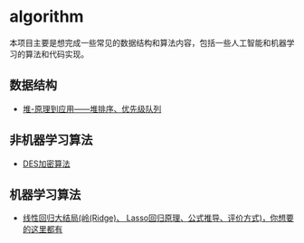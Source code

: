 # algorithm
本项目主要是想完成一些常见的数据结构和算法内容，包括一些人工智能和机器学习的算法和代码实现。
## 数据结构
  - <a href="./datastructure/heap/heap.html">堆-原理到应用——堆排序、优先级队列</a>

## 非机器学习算法
  - [DES加密算法](Non-Machine-Learning/des/DES.html)

## 机器学习算法
  - [线性回归大结局(岭(Ridge)、 Lasso回归原理、公式推导、评价方式)，你想要的这里都有](./Machine-Learning/Linear_Regression/Linear%20Regression.html)
